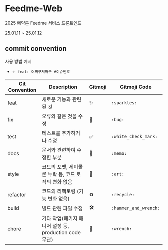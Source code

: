 # Feedme-Web
2025 삐약톤 Feedme 서비스 프론트엔드

25.01.11 ~ 25.01.12

## commit convention

사용 방법 예시

- `✨ feat: 어쩌구저쩌구 #이슈번호`

| Git Convention | Description                                            | Gitmoji | Gitmoji Code          |
| -------------- | ------------------------------------------------------ | ------- | --------------------- |
| feat           | 새로운 기능과 관련된 것                                | ✨      | `:sparkles:`          |
| fix            | 오류와 같은 것을 수정                                  | 🐛      | `:bug:`               |
| test           | 테스트를 추가하거나 수정                               | ✅      | `:white_check_mark:`  |
| docs           | 문서와 관련하여 수정한 부분                            | 📝      | `:memo:`              |
| style          | 코드의 포맷, 세미콜론 누락 등, 코드 로직의 변화 없음   | 🎨      | `:art:`               |
| refactor       | 코드의 리팩토링 (기능 변화 없음)                       | ♻️      | `:recycle:`           |
| build          | 빌드 관련 파일 수정                                    | 🛠️      | `:hammer_and_wrench:` |
| chore          | 기타 작업(패키지 매니저 설정 등, production code 무관) | 🔧      | `:wrench:`            |
